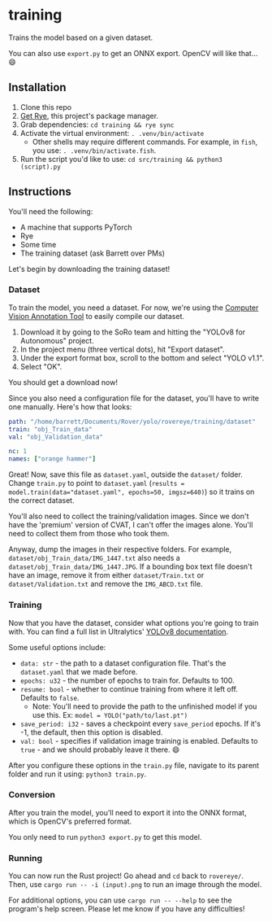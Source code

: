 # training

Trains the model based on a given dataset.

You can also use `export.py` to get an ONNX export. OpenCV will like that... 😄️

## Installation

1. Clone this repo
1. [Get Rye](https://rye-up.com/), this project's package manager.
1. Grab dependencies: `cd training && rye sync`
1. Activate the virtual environment: `. .venv/bin/activate`
    - Other shells may require different commands. For example, in `fish`, you use: `. .venv/bin/activate.fish`.
1. Run the script you'd like to use: `cd src/training && python3 (script).py`

## Instructions

You'll need the following:

- A machine that supports PyTorch
- Rye
- Some time
- The training dataset (ask Barrett over PMs)

Let's begin by downloading the training dataset!

### Dataset

To train the model, you need a dataset. For now, we're using the [Computer Vision Annotation Tool](https://app.cvat.ai) to easily compile our dataset.

1. Download it by going to the SoRo team and hitting the "YOLOv8 for Autonomous" project.
1. In the project menu (three vertical dots), hit "Export dataset".
1. Under the export format box, scroll to the bottom and select "YOLO v1.1".
1. Select "OK".

You should get a download now!

Since you also need a configuration file for the dataset, you'll have to write one manually. Here's how that looks:

```yaml
path: "/home/barrett/Documents/Rover/yolo/rovereye/training/dataset"
train: "obj_Train_data"
val: "obj_Validation_data"

nc: 1
names: ["orange hammer"]
```

Great! Now, save this file as `dataset.yaml`, outside the `dataset/` folder. Change `train.py` to point to `dataset.yaml` (`results = model.train(data="dataset.yaml", epochs=50, imgsz=640)`) so it trains on the correct dataset.

You'll also need to collect the training/validation images. Since we don't have the 'premium' version of CVAT, I can't offer the images alone. You'll need to collect them from those who took them.

Anyway, dump the images in their respective folders. For example, `dataset/obj_Train_data/IMG_1447.txt` also needs a `dataset/obj_Train_data/IMG_1447.JPG`. If a bounding box text file doesn't have an image, remove it from either `dataset/Train.txt` or `dataset/Validation.txt` and remove the `IMG_ABCD.txt` file.

### Training

Now that you have the dataset, consider what options you're going to train with. You can find a full list in Ultralytics' [YOLOv8 documentation](https://docs.ultralytics.com/modes/train/).

Some useful options include:

- `data: str` - the path to a dataset configuration file. That's the `dataset.yaml` that we made before.
- `epochs: u32` - the number of epochs to train for. Defaults to 100.
- `resume: bool` - whether to continue training from where it left off. Defaults to `false`.
  - Note: You'll need to provide the path to the unfinished model if you use this. Ex: `model = YOLO("path/to/last.pt")`
- `save_period: i32` - saves a checkpoint every `save_period` epochs. If it's -1, the default, then this option is disabled.  
- `val: bool` - specifies if validation image training is enabled. Defaults to `true` - and we should probably leave it there. 😄️

After you configure these options in the `train.py` file, navigate to its parent folder and run it using: `python3 train.py`.

### Conversion

After you train the model, you'll need to export it into the ONNX format, which is OpenCV's preferred format.

You only need to run `python3 export.py` to get this model.

### Running

You can now run the Rust project! Go ahead and `cd` back to `rovereye/`. Then, use `cargo run -- -i (input).png` to run an image through the model.

For additional options, you can use `cargo run -- --help` to see the program's help screen. Please let me know if you have any difficulties!
